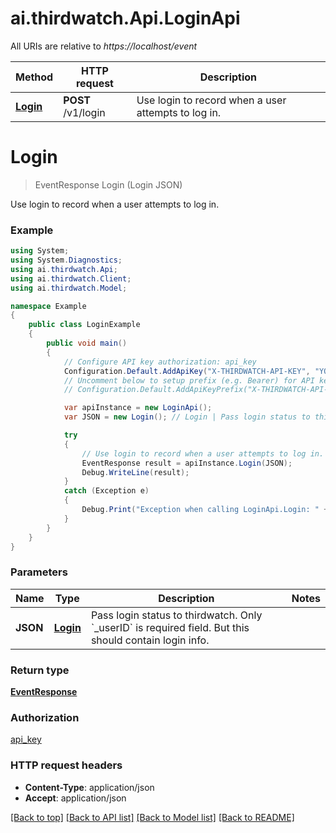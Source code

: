 # ai.thirdwatch.Api.LoginApi

All URIs are relative to *https://localhost/event*

Method | HTTP request | Description
------------- | ------------- | -------------
[**Login**](LoginApi.md#login) | **POST** /v1/login | Use login to record when a user attempts to log in.


<a name="login"></a>
# **Login**
> EventResponse Login (Login JSON)

Use login to record when a user attempts to log in.

### Example
```csharp
using System;
using System.Diagnostics;
using ai.thirdwatch.Api;
using ai.thirdwatch.Client;
using ai.thirdwatch.Model;

namespace Example
{
    public class LoginExample
    {
        public void main()
        {
            // Configure API key authorization: api_key
            Configuration.Default.AddApiKey("X-THIRDWATCH-API-KEY", "YOUR_API_KEY");
            // Uncomment below to setup prefix (e.g. Bearer) for API key, if needed
            // Configuration.Default.AddApiKeyPrefix("X-THIRDWATCH-API-KEY", "Bearer");

            var apiInstance = new LoginApi();
            var JSON = new Login(); // Login | Pass login status to thirdwatch. Only `_userID` is required field. But this should contain login info.

            try
            {
                // Use login to record when a user attempts to log in.
                EventResponse result = apiInstance.Login(JSON);
                Debug.WriteLine(result);
            }
            catch (Exception e)
            {
                Debug.Print("Exception when calling LoginApi.Login: " + e.Message );
            }
        }
    }
}
```

### Parameters

Name | Type | Description  | Notes
------------- | ------------- | ------------- | -------------
 **JSON** | [**Login**](Login.md)| Pass login status to thirdwatch. Only &#x60;_userID&#x60; is required field. But this should contain login info. | 

### Return type

[**EventResponse**](EventResponse.md)

### Authorization

[api_key](../README.md#api_key)

### HTTP request headers

 - **Content-Type**: application/json
 - **Accept**: application/json

[[Back to top]](#) [[Back to API list]](../README.md#documentation-for-api-endpoints) [[Back to Model list]](../README.md#documentation-for-models) [[Back to README]](../README.md)

